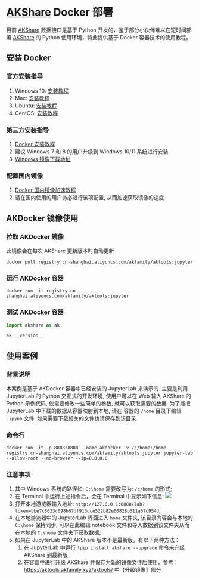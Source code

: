 # [AKShare](https://github.com/akfamily/akshare) Docker 部署

目前 [AKShare](https://github.com/akfamily/akshare) 数据接口是基于 Python 开发的，鉴于部分小伙伴难以在短时间部署
[AKShare](https://github.com/akfamily/akshare) 的 Python 使用环境，特此提供基于 Docker 容器技术的使用教程。

## 安装 Docker

### 官方安装指导

1. Windows 10: [安装教程](https://hub.docker.com/editions/community/docker-ce-desktop-windows)
2. Mac: [安装教程](https://docs.docker.com/docker-for-mac/install)
3. Ubuntu: [安装教程](https://docs.docker.com/engine/install/ubuntu)
4. CentOS: [安装教程](https://docs.docker.com/engine/install/centos)

### 第三方安装指导

1. [Docker 安装教程](https://www.runoob.com/docker/docker-tutorial.html)
2. 建议 Windows 7 和 8 的用户升级到 Windows 10/11 系统进行安装
3. [Windows 镜像下载地址](https://msdn.itellyou.cn/)

### 配置国内镜像

1. [Docker 国内镜像加速教程](https://www.runoob.com/docker/docker-mirror-acceleration.html)
2. 请在国内使用的用户务必进行该项配置, 从而加速获取镜像的速度.

## AKDocker 镜像使用

### 拉取 AKDocker 镜像

此镜像会在每次 AKShare 更新版本时自动更新

```
docker pull registry.cn-shanghai.aliyuncs.com/akfamily/aktools:jupyter
```

### 运行 AKDocker 容器

```
docker run -it registry.cn-shanghai.aliyuncs.com/akfamily/aktools:jupyter
```

### 测试 AKDocker 容器

```python
import akshare as ak

ak.__version__
```

## 使用案例

### 背景说明

本案例是基于 AKDocker 容器中已经安装的 JupyterLab 来演示的. 主要是利用 JupyterLab 的 Python 交互式的开发环境, 使用户可以在 Web 输入 AKShare
的 Python 示例代码, 仅需要修改一些简单的参数, 就可以获取需要的数据. 为了能把 JupyterLab 中下载的数据从容器映射到本地, 请在
容器的 ```/home``` 目录下编辑 ```.ipynb``` 文件, 如果需要下载相关的文件也请保存到该目录.

### 命令行

```
docker run -it -p 8888:8888 --name akdocker -v /c/home:/home registry.cn-shanghai.aliyuncs.com/akfamily/aktools:jupyter jupyter-lab --allow-root --no-browser --ip=0.0.0.0
```

### 注意事项

1. 其中 Windows 系统的路径如: ```C:\home``` 需要改写为: ```/c/home``` 的形式;
2. 在 Terminal 中运行上述指令后，会在 Terminal 中显示如下信息: ![](https://jfds-1252952517.cos.ap-chengdu.myqcloud.com/akshare/readme/akdocker/akdocker_terminal.png)
3. 打开本地游览器输入地址: ```http://127.0.0.1:8888/lab?token=bbe7c8633c098b67df913dce522b82e00828b311a6fc954d```;
4. 在本地游览器中的 JupyterLab 界面进入 ```home``` 文件夹, 该目录内容会与本地的 ```C:\home``` 保持同步, 可以在此编辑 notebook 文件和导入数据到该文件夹从而在本地的 ```C:\home``` 文件夹下获取数据;
5. 如果在 JupyterLab 中的 AKShare 版本不是最新版，有以下两种方法：
   1. 在 JupyterLab 中运行 `!pip install akshare --upgrade` 命令来升级 AKShare 到最新版
   2. 在容器中进行升级 AKShare 并保存为新的镜像文件后使用，参考：https://aktools.akfamily.xyz/aktools/ 中【升级镜像】部分